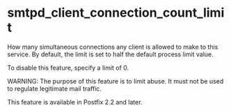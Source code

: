 # smtpd_client_connection_count_limit 


How many simultaneous connections any client is allowed to
make to this service.  By default, the limit is set to half
the default process limit value.



To disable this feature, specify a limit of 0.



WARNING: The purpose of this feature is to limit abuse. It must
not be used to regulate legitimate mail traffic.



This feature is available in Postfix 2.2 and later.



